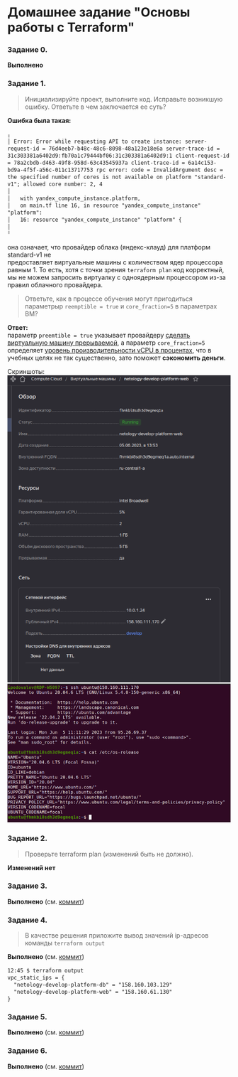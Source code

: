 # Домашнее задание "Основы работы с Terraform"

### Задание 0.
**Выполнено**

### Задание 1.
> Инициализируйте проект, выполните код. Исправьте возникшую ошибку. Ответьте в чем заключается ее суть?

**Ошибка была такая:**
```shell
╷
│ Error: Error while requesting API to create instance: server-request-id = 76d4eeb7-b48c-48c6-8098-48a123e18e6a server-trace-id = 31c303381a6402d9:fb70a1c79444bf06:31c303381a6402d9:1 client-request-id = 78a2cbdb-d463-49f8-958d-63c43545937a client-trace-id = 6a14c153-bd9a-4f5f-a56c-011c13717753 rpc error: code = InvalidArgument desc = the specified number of cores is not available on platform "standard-v1"; allowed core number: 2, 4
│
│   with yandex_compute_instance.platform,                                                                             
│   on main.tf line 16, in resource "yandex_compute_instance" "platform":                                              
│   16: resource "yandex_compute_instance" "platform" {                                                                
│                                                                                                                      
╵                                                                                                                      
```
она означает, что провайдер облака (яндекс-клауд) для платформ standard-v1 не  
предоставляет виртуальные машины с количеством ядер процессора равным 1. То есть, 
хотя с точки зрения `terraform plan` код корректный, мы не можем запросить виртуалку
с одноядерным процессором из-за правил облачного провайдера.

> Ответьте, как в процессе обучения могут пригодиться параметрыp `reemptible = true` и `core_fraction=5` в параметрах ВМ?  

**Ответ:**  
параметр `preemtible = true` указывает провайдеру [сделать виртуальную машину прерываемой](https://cloud.yandex.ru/docs/compute/operations/vm-create/create-preemptible-vm#create-preemptible), а параметр `core_fraction=5` определяет [уровень производительности vCPU в процентах](https://cloud.yandex.ru/docs/compute/concepts/performance-levels), что в учебных целях не так существенно, зато поможет **сэкономить деньги**.

Скриншоты:  
![yc-vpc-list](./1.png)  
![console](./2.png)

### Задание 2.
> Проверьте terraform plan (изменений быть не должно).

**Изменений нет**

### Задание 3.
**Выполнено** (см. [коммит](https://github.com/ipodovalov/devops-netology/commit/1559deeebe783bd9f9452849e8e8c4a4892160a6))

### Задание 4.
> В качестве решения приложите вывод значений ip-адресов команды `terraform output`

**Выполнено** (см. [коммит](https://github.com/ipodovalov/devops-netology/commit/7a6133cc4151f710fc1506a3bf57fd14e13c0ca2))

```shell
12:45 $ terraform output                            
vpc_static_ips = {                                  
  "netology-develop-platform-db" = "158.160.103.129"
  "netology-develop-platform-web" = "158.160.61.130"
}                                                   
```

### Задание 5.

**Выполнено** (см. [коммит](https://github.com/ipodovalov/devops-netology/commit/623ec03aa5ecd316f27f1cfaac00d9f5a963f227))

### Задание 6.

**Выполнено** (см. [коммит](https://github.com/ipodovalov/devops-netology/commit/9d53c185f2e2b086295d1a0d801713255e012b2b))

